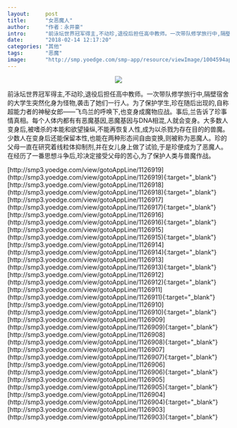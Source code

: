 ```yaml
---
layout:     post
title:      "女恶魔人"
author:     "作者：永井豪"
intro:      "前泳坛世界冠军得主,不动珍,退役后担任高中教师。一次带队修学旅行中,隔壁宿舍的大学生突然化身为怪物,袭击了她们一行人。为了保护学生,珍在随后出现的,自称超能力者的神秘女郎——飞鸟兰的呼唤下,也变身成魔物应战。事后,兰告诉了珍事情真相。每个人体内都有有恶魔基因,恶魔基因与DNA相混,人就会变身。大多数人变身后,被嗜杀的本能和欲望操纵,不能再恢复人性,成为以杀戮为存在目的的兽魔。少数人在变身后还能保留本性,也能在两种形态间自由变换,则被称为恶魔人。珍的父母一直在研究着线粒体抑制剂,并在女儿身上做了试验,于是珍便成为了恶魔人。在经历了一番思想斗争后,珍决定接受父母的苦心,为了保护人类与兽魔作战。"
date:       "2018-02-14 12:17:20"
categories: "其他"
tags:       "恶魔"
image:      "http://smp.yoedge.com/smp-app/resource/viewImage/1004594appline.png"
---
```

<div style="text-align: center">
<p><img src="http://smp.yoedge.com/smp-app/resource/viewImage/1004594appline.png"/></p>
</div>
<p class="post-meta">
<span>前泳坛世界冠军得主,不动珍,退役后担任高中教师。一次带队修学旅行中,隔壁宿舍的大学生突然化身为怪物,袭击了她们一行人。为了保护学生,珍在随后出现的,自称超能力者的神秘女郎——飞鸟兰的呼唤下,也变身成魔物应战。事后,兰告诉了珍事情真相。每个人体内都有有恶魔基因,恶魔基因与DNA相混,人就会变身。大多数人变身后,被嗜杀的本能和欲望操纵,不能再恢复人性,成为以杀戮为存在目的的兽魔。少数人在变身后还能保留本性,也能在两种形态间自由变换,则被称为恶魔人。珍的父母一直在研究着线粒体抑制剂,并在女儿身上做了试验,于是珍便成为了恶魔人。在经历了一番思想斗争后,珍决定接受父母的苦心,为了保护人类与兽魔作战。</span>
</p>
[http://smp3.yoedge.com/view/gotoAppLine/1126919](http://smp3.yoedge.com/view/gotoAppLine/1126919){:target="_blank"}
[http://smp3.yoedge.com/view/gotoAppLine/1126918](http://smp3.yoedge.com/view/gotoAppLine/1126918){:target="_blank"}
[http://smp3.yoedge.com/view/gotoAppLine/1126917](http://smp3.yoedge.com/view/gotoAppLine/1126917){:target="_blank"}
[http://smp3.yoedge.com/view/gotoAppLine/1126916](http://smp3.yoedge.com/view/gotoAppLine/1126916){:target="_blank"}
[http://smp3.yoedge.com/view/gotoAppLine/1126915](http://smp3.yoedge.com/view/gotoAppLine/1126915){:target="_blank"}
[http://smp3.yoedge.com/view/gotoAppLine/1126914](http://smp3.yoedge.com/view/gotoAppLine/1126914){:target="_blank"}
[http://smp3.yoedge.com/view/gotoAppLine/1126913](http://smp3.yoedge.com/view/gotoAppLine/1126913){:target="_blank"}
[http://smp3.yoedge.com/view/gotoAppLine/1126912](http://smp3.yoedge.com/view/gotoAppLine/1126912){:target="_blank"}
[http://smp3.yoedge.com/view/gotoAppLine/1126911](http://smp3.yoedge.com/view/gotoAppLine/1126911){:target="_blank"}
[http://smp3.yoedge.com/view/gotoAppLine/1126910](http://smp3.yoedge.com/view/gotoAppLine/1126910){:target="_blank"}
[http://smp3.yoedge.com/view/gotoAppLine/1126909](http://smp3.yoedge.com/view/gotoAppLine/1126909){:target="_blank"}
[http://smp3.yoedge.com/view/gotoAppLine/1126908](http://smp3.yoedge.com/view/gotoAppLine/1126908){:target="_blank"}
[http://smp3.yoedge.com/view/gotoAppLine/1126907](http://smp3.yoedge.com/view/gotoAppLine/1126907){:target="_blank"}
[http://smp3.yoedge.com/view/gotoAppLine/1126906](http://smp3.yoedge.com/view/gotoAppLine/1126906){:target="_blank"}
[http://smp3.yoedge.com/view/gotoAppLine/1126905](http://smp3.yoedge.com/view/gotoAppLine/1126905){:target="_blank"}
[http://smp3.yoedge.com/view/gotoAppLine/1126904](http://smp3.yoedge.com/view/gotoAppLine/1126904){:target="_blank"}
[http://smp3.yoedge.com/view/gotoAppLine/1126903](http://smp3.yoedge.com/view/gotoAppLine/1126903){:target="_blank"}


